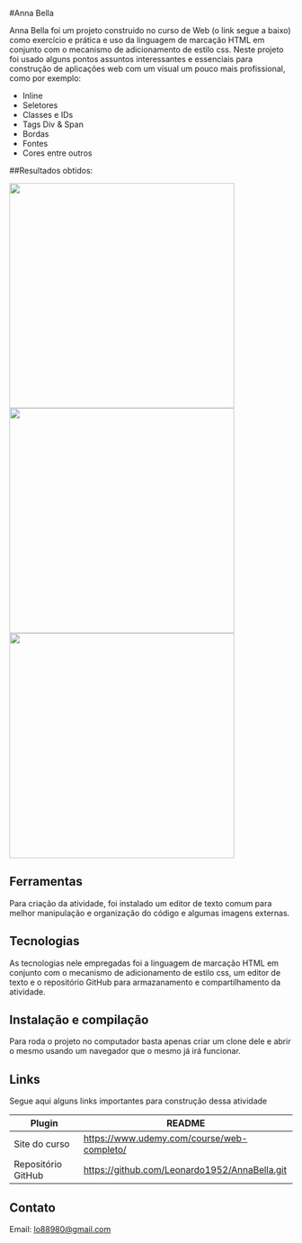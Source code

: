 #Anna Bella



Anna Bella foi um projeto construido no curso de Web (o link segue a baixo) como exercício e prática e uso da linguagem de marcação HTML em conjunto com o mecanismo de adicionamento de estilo css. Neste projeto foi usado alguns pontos assuntos interessantes e essenciais para construção de aplicações web com um visual um pouco mais profissional, como por exemplo:
  
  - Inline
  - Seletores
  - Classes e IDs
  - Tags Div & Span
  - Bordas
  - Fontes
  - Cores entre outros

##Resultados obtidos:

<img src="https://github.com/Leonardo1952/AnnaBella/imagens/home.png" height="400px">
<img src="https://github.com/Leonardo1952/AnnaBella/imagens/campanha_publicitaria.png" height="400px">
<img src="https://github.com/Leonardo1952/AnnaBella/imagens/campanha_publicitaria2.png" height="400px">

## Ferramentas

Para criação da atividade, foi instalado um editor de texto comum para melhor manipulação e organização do código e algumas imagens externas.
  

## Tecnologias

As tecnologias nele empregadas foi a linguagem de marcação HTML em conjunto com o mecanismo de adicionamento de estilo css, um editor de texto e o repositório GitHub para armazanamento e compartilhamento da atividade.

## Instalação e compilação

Para roda o projeto no computador basta apenas criar um clone dele e abrir o mesmo usando um navegador que o mesmo já irá funcionar.

## Links

Segue aqui alguns links importantes para construção dessa atividade

| Plugin | README |
| ------ | ------ |
| Site do curso | https://www.udemy.com/course/web-completo/ |
| Repositório GitHub | https://github.com/Leonardo1952/AnnaBella.git |


## Contato

Email: lo88980@gmail.com
